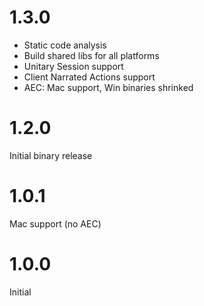 # 1.3.0
- Static code analysis
- Build shared libs for all platforms
- Unitary Session support
- Client Narrated Actions support
- AEC: Mac support, Win binaries shrinked

# 1.2.0
Initial binary release

# 1.0.1
Mac support (no AEC)

# 1.0.0
Initial

